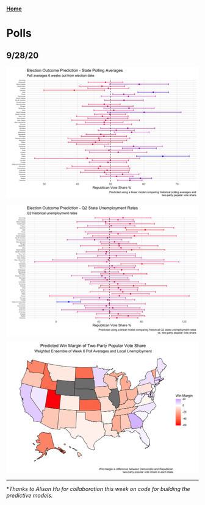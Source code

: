 #### [Home](https://cassidybargell.github.io/election_analytics/)

# Polls
## 9/28/20


![](../figures/hist_polling_lm.png)

![](../figures/hist_unemploystate_lm.png)

![](../figures/pollecon_weightedensemble_map.png)

<hr>

**Thanks to Alison Hu for collaboration this week on code for building the predictive models.*
